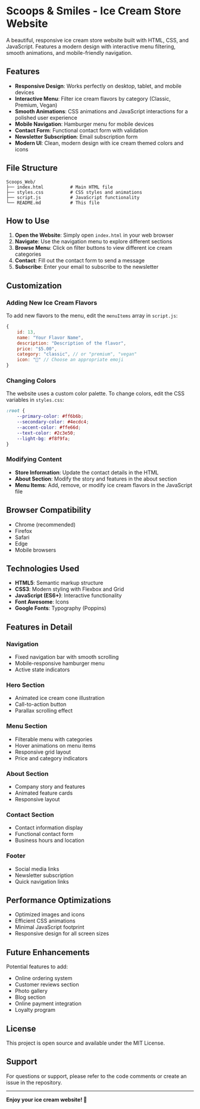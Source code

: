 # Scoops & Smiles - Ice Cream Store Website

A beautiful, responsive ice cream store website built with HTML, CSS, and JavaScript. Features a modern design with interactive menu filtering, smooth animations, and mobile-friendly navigation.

## Features

- **Responsive Design**: Works perfectly on desktop, tablet, and mobile devices
- **Interactive Menu**: Filter ice cream flavors by category (Classic, Premium, Vegan)
- **Smooth Animations**: CSS animations and JavaScript interactions for a polished user experience
- **Mobile Navigation**: Hamburger menu for mobile devices
- **Contact Form**: Functional contact form with validation
- **Newsletter Subscription**: Email subscription form
- **Modern UI**: Clean, modern design with ice cream themed colors and icons

## File Structure

```
Scoops_Web/
├── index.html          # Main HTML file
├── styles.css          # CSS styles and animations
├── script.js           # JavaScript functionality
└── README.md           # This file
```

## How to Use

1. **Open the Website**: Simply open `index.html` in your web browser
2. **Navigate**: Use the navigation menu to explore different sections
3. **Browse Menu**: Click on filter buttons to view different ice cream categories
4. **Contact**: Fill out the contact form to send a message
5. **Subscribe**: Enter your email to subscribe to the newsletter

## Customization

### Adding New Ice Cream Flavors

To add new flavors to the menu, edit the `menuItems` array in `script.js`:

```javascript
{
    id: 13,
    name: "Your Flavor Name",
    description: "Description of the flavor",
    price: "$5.00",
    category: "classic", // or "premium", "vegan"
    icon: "🍦" // Choose an appropriate emoji
}
```

### Changing Colors

The website uses a custom color palette. To change colors, edit the CSS variables in `styles.css`:

```css
:root {
    --primary-color: #ff6b6b;
    --secondary-color: #4ecdc4;
    --accent-color: #ffe66d;
    --text-color: #2c3e50;
    --light-bg: #f8f9fa;
}
```

### Modifying Content

- **Store Information**: Update the contact details in the HTML
- **About Section**: Modify the story and features in the about section
- **Menu Items**: Add, remove, or modify ice cream flavors in the JavaScript file

## Browser Compatibility

- Chrome (recommended)
- Firefox
- Safari
- Edge
- Mobile browsers

## Technologies Used

- **HTML5**: Semantic markup structure
- **CSS3**: Modern styling with Flexbox and Grid
- **JavaScript (ES6+)**: Interactive functionality
- **Font Awesome**: Icons
- **Google Fonts**: Typography (Poppins)

## Features in Detail

### Navigation
- Fixed navigation bar with smooth scrolling
- Mobile-responsive hamburger menu
- Active state indicators

### Hero Section
- Animated ice cream cone illustration
- Call-to-action button
- Parallax scrolling effect

### Menu Section
- Filterable menu with categories
- Hover animations on menu items
- Responsive grid layout
- Price and category indicators

### About Section
- Company story and features
- Animated feature cards
- Responsive layout

### Contact Section
- Contact information display
- Functional contact form
- Business hours and location

### Footer
- Social media links
- Newsletter subscription
- Quick navigation links

## Performance Optimizations

- Optimized images and icons
- Efficient CSS animations
- Minimal JavaScript footprint
- Responsive design for all screen sizes

## Future Enhancements

Potential features to add:
- Online ordering system
- Customer reviews section
- Photo gallery
- Blog section
- Online payment integration
- Loyalty program

## License

This project is open source and available under the MIT License.

## Support

For questions or support, please refer to the code comments or create an issue in the repository.

---

**Enjoy your ice cream website! 🍦** 